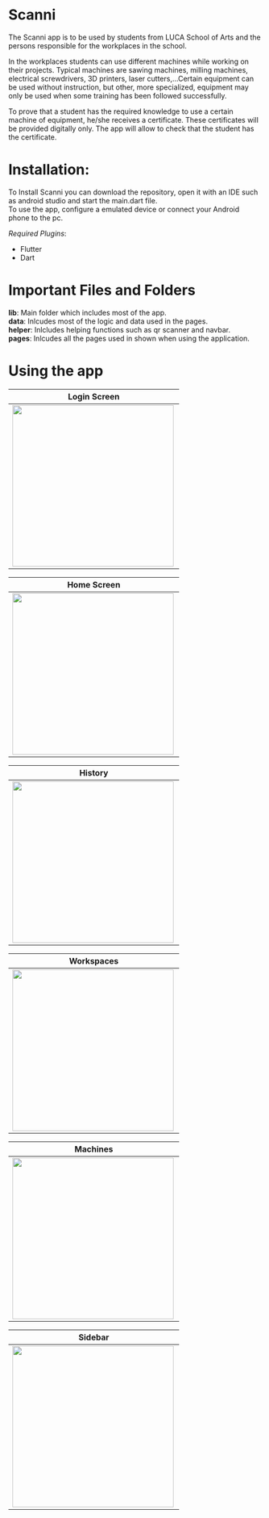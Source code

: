 # **Scanni**

The Scanni app is to be used by students from LUCA School of Arts and the persons 
responsible for the workplaces in the school.

In the workplaces students can use different machines while working on their projects. 
Typical machines are sawing machines, milling machines, electrical screwdrivers, 3D printers, 
laser cutters,…Certain equipment can be used without instruction, but other, more specialized, 
equipment may only be used when some training has been followed successfully.

To prove that a student has the required knowledge to use a certain machine of 
equipment, he/she receives a certificate. These certificates will be provided digitally only. The 
app will allow to check that the student has the certificate.

# **Installation**:  

To Install Scanni you can download the repository, open it with an IDE such as android studio and start the main.dart file.  
To use the app, configure a emulated device or connect your Android phone to the pc. 

*Required Plugins*: 
- Flutter  
- Dart  

# Important Files and Folders  

**lib**:    Main folder which includes most of the app.    
**data**:   Inlcudes most of the logic and data used in the pages.  
**helper**: Inlcludes helping functions such as qr scanner and navbar.  
**pages**:  Inlcudes all the pages used in shown when using the application.  

# Using the app

|**Login Screen** |
| --------------- |
| <img width ="320" heigth="640" align="left" src="https://user-images.githubusercontent.com/70316076/122654393-51cbdf80-d14b-11eb-8e7f-c99a9261881b.png"> | This is a simple login screen. The user can log on with his R-Number and the Base64 code he will receive when selecting the "Register here" button. |  


| **Home Screen** |
| --------------- |
| <img width ="320" heigth="640" align="left" src="https://user-images.githubusercontent.com/70316076/122654357-fe599180-d14a-11eb-9b0f-ce10df15051e.png"> |  

| **History** |
| ------------------ |
| <img width ="320" heigth="640" align="left" src="https://user-images.githubusercontent.com/70316076/122654363-103b3480-d14b-11eb-8c05-3fb9fa1ba8b0.png"> |  


| **Workspaces** |
| ------------------ |
| <img width ="320" heigth="640" align="left" src="https://user-images.githubusercontent.com/70316076/122654364-1af5c980-d14b-11eb-97bc-a382280c2ee6.png"> |  


| **Machines** |
| ------------------ |
| <img width ="320" heigth="640" align="left" src="https://user-images.githubusercontent.com/70316076/122654370-29dc7c00-d14b-11eb-93e6-7e92e8e43ae9.png"> |  


| **Sidebar** |
| ------------------ |
| <img width ="320" heigth="640" align="left" src="https://user-images.githubusercontent.com/70316076/122654381-34971100-d14b-11eb-849f-dd5606f6200b.png"> |  



